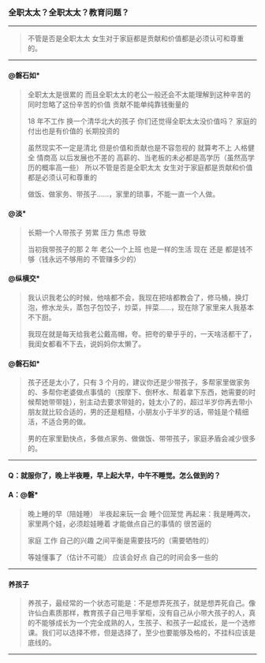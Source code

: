 ### 全职太太？全职太太？教育问题？

---
> 不管是否是全职太太 女生对于家庭都是贡献和价值都是必须认可和尊重的。
---

#### @磐石如*
> 全职太太是很累的 而且全职太太的老公一般还会不太能理解到这种辛苦的 同时忽略了这份辛苦的价值 贡献不能单纯靠钱衡量的
>
> 18 年不工作 换一个清华北大的孩子 你们还觉得全职太太没价值吗？ 家庭的付出也是有价值的 长期投资的
>
> 虽然现实不一定是清北 但是价值和贡献也是不容忽视的 就算考不上 人格健全 情商高 以后发展也不差的 高薪的、当老板的未必都是高学历（虽然高学历的概率高一些）  所以不管是否是全职太太 女生对于家庭都是贡献和价值都是必须认可和尊重的
>
> 做饭、做家务、带孩子……，家里的琐事，不能一直一个人做。

#### @淡*
> 长期一个人带孩子 劳累 压力 焦虑 导致
>
> 当初我带孩子的那 2 年 老公一个上班 也是一样的生活 现在 还是 都是钱不够（钱永远不够用的 不管赚多少的）

#### @纵横交*
> 我认识我老公的时候，他啥都不会，我现在把啥都教会了，修马桶，换灯泡，修水龙头，蒸包子包饺子，炒菜，拌菜……，现在除了家里来人我基本不下厨。
>
> 我现在就是每天给我老公戴高帽，夸。把夸的晕乎乎的，一天啥活都干了，我闺女都看不下去，说妈妈你太懒了。

#### @磐石如*
> 孩子还是太小了，只有 3 个月的，建议你还是少带孩子，多帮家里做家务的、多帮你老婆做点事情的（按摩下、倒杯水、帮着拿下东西，她需要的时候帮她带带娃），别主动去要求带娃的，娃太小了的，超过半岁你再去带小朋友就比较合适的，男的还是粗糙，小朋友小于半岁的话，带娃是个精细活，不适合男的做。
>
> 男的在家里勤快点，多做点家务、做做饭、带带孩子，家庭矛盾会减少很多的。

---
#### Q：就服你了，晚上半夜睡，早上起大早，中午不睡觉。怎么做到的？

#### A：@磐*
> 晚上睡的早（陪娃睡） 半夜起来玩一会 睡个回笼觉 再起来：我是睡两次，家里两个娃，必须趁娃睡着 才能做点自己的事情的 很苦逼的
>
> 家庭 工作 自己的兴趣 之间平衡是需要技巧的（需要牺牲的）
>
> 等娃懂事了（估计不可能） 应该会好点 自己的时间会多一些的

---

#### 养孩子
> 养孩子，最经常的一个状态可能是：不是想弄死孩子，就是想弄死自己。像许仙白素质那样，教育孩子自己甩手掌柜，没有自己从小带大孩子的人，真的不能够成长为一个完全成熟的人，生孩子、和孩子一起成长，是一个选修课。我们可以选择不修，但是选择了，至少也要能够及格的，不挂科应该是底线的。


---
